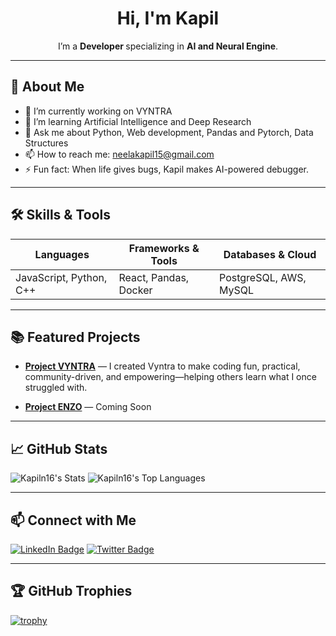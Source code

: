 <!-- ==================== -->
<!-- Hero Section -->
<p align="center">
</p>

<h1 align="center">Hi, I'm <strong>Kapil</strong></h1>
<p align="center">I’m a <strong> Developer </strong> specializing in <strong>AI and Neural Engine</strong>.</p>

---

## 🚀 About Me
- 🧠 I’m currently working on VYNTRA
- 🌱 I’m learning Artificial Intelligence and Deep Research
- 💬 Ask me about Python, Web development, Pandas and Pytorch, Data Structures
- 📫 How to reach me: [neelakapil15@gmail.com](mailto:neelakapil15@gmail.com)
- ⚡ Fun fact: When life gives bugs, Kapil makes AI-powered debugger. 

---

## 🛠️ Skills & Tools
| Languages | Frameworks & Tools | Databases & Cloud |
|----------|--------------------|------------------|
| JavaScript, Python, C++ | React, Pandas, Docker | PostgreSQL, AWS, MySQL |

---

## 📚 Featured Projects
- **[Project VYNTRA](https://www.vyntra.space)** — I created Vyntra to make coding fun, practical, community-driven, and empowering—helping others learn what I once struggled with.

- **[Project ENZO](https://github.com/enzo)** — Coming Soon

---

## 📈 GitHub Stats
![Kapiln16's Stats](https://github-readme-stats.vercel.app/api?username=Kapiln16&theme=dracula&show_icons=true&hide_border=true&count_private=true)
![Kapiln16's Top Languages](https://github-readme-stats.vercel.app/api/top-langs/?username=Kapiln16&theme=dracula&show_icons=true&hide_border=true&layout=compact)

---

## 📫 Connect with Me
[![LinkedIn Badge](https://img.shields.io/badge/LinkedIn-Kapil%20Neela-blue?logo=linkedin)](https://linkedin.com/in/kapilneela)
[![Twitter Badge](https://img.shields.io/badge/Twitter-@x_opkapil-1ca0f1?logo=twitter&logoColor=white)](https://twitter.com/x_opkapil)

---

## 🏆 GitHub Trophies
[![trophy](https://github-profile-trophy.vercel.app/?username=Kapiln16&theme=dracula)](https://github.com/ryo-ma/github-profile-trophy)
